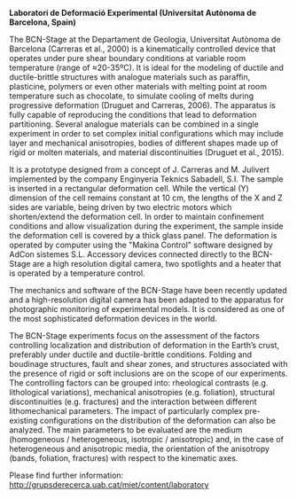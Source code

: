 **Laboratori de Deformació Experimental (Universitat Autònoma de
Barcelona, Spain)**

The BCN-Stage at the Departament de Geologia, Universitat Autònoma de
Barcelona (Carreras et al., 2000) is a kinematically controlled device
that operates under pure shear boundary conditions at variable room
temperature (range of ≈20-35ºC). It is ideal for the modeling of ductile
and ductile-brittle structures with analogue materials such as paraffin,
plasticine, polymers or even other materials with melting point at room
temperature such as chocolate, to simulate cooling of melts during
progressive deformation (Druguet and Carreras, 2006). The apparatus is
fully capable of reproducing the conditions that lead to deformation
partitioning. Several analogue materials can be combined in a single
experiment in order to set complex initial configurations which may
include layer and mechanical anisotropies, bodies of different shapes
made up of rigid or molten materials, and material discontinuities
(Druguet et al., 2015).

It is a prototype designed from a concept of J. Carreras and M. Julivert
implemented by the company Enginyeria Teknics Sabadell, S.I. The sample
is inserted in a rectangular deformation cell. While the vertical (Y)
dimension of the cell remains constant at 10 cm, the lengths of the X
and Z sides are variable, being driven by two electric motors which
shorten/extend the deformation cell. In order to maintain confinement
conditions and allow visualization during the experiment, the sample
inside the deformation cell is covered by a thick glass panel. The
deformation is operated by computer using the "Makina Control" software
designed by AdCon sistemes S.L. Accessory devices connected directly to
the BCN-Stage are a high resolution digital camera, two spotlights and a
heater that is operated by a temperature control.

The mechanics and software of the BCN-Stage have been recently updated
and a high-resolution digital camera has been adapted to the apparatus
for photographic monitoring of experimental models. It is considered as
one of the most sophisticated deformation devices in the world.

The BCN-Stage experiments focus on the assessment of the factors
controlling localization and distribution of deformation in the Earth’s
crust, preferably under ductile and ductile-brittle conditions. Folding
and boudinage structures, fault and shear zones, and structures
associated with the presence of rigid or soft inclusions are on the
scope of our experiments. The controlling factors can be grouped into:
rheological contrasts (e.g. lithological variations), mechanical
anisotropies (e.g. foliation), structural discontinuities (e.g.
fractures) and the interaction between different lithomechanical
parameters. The impact of particularly complex pre-existing
configurations on the distribution of the deformation can also be
analyzed. The main parameters to be evaluated are the medium
(homogeneous / heterogeneous, isotropic / anisotropic) and, in the case
of heterogeneous and anisotropic media, the orientation of the
anisotropy (bands, foliation, fractures) with respect to the kinematic
axes.

Please find further information:
http://grupsderecerca.uab.cat/miet/content/laboratory
